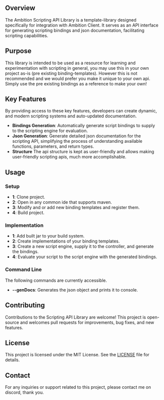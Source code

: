## Overview

The Ambition Scripting API Library is a template-library designed specifically for integration with Ambition Client.
It serves as an API interface for generating scripting bindings and json documentation, facilitating scripting capabilities.

## Purpose

This library is intended to be used as a resource for learning and experimentation with scripting in general, you may use this in your own project as-is (pre existing binding-templates).
However this is not recommended and we would prefer you make it unique to your own api. Simply use the pre existing bindings as a reference to make your own!

## Key Features

By providing access to these key features, developers can create dynamic, and modern scripting systems and auto-updated documentation.
- **Bindings Generation**: Automatically generate script bindings to supply to the scripting engine for evaluation.
- **Json Generation**: Generate detailed json documentation for the scripting API, simplifying the process of understanding available functions, parameters, and return types.
- **Structure** The api structure is kept as user-friendly and allows making user-friendly scripting apis, much more accomplishable.

## Usage

### Setup

- **1**: Clone project.
- **2**: Open in any common ide that supports maven.
- **3**: Modify and or add new binding templates and register them.
- **4**: Build project.

### Implementation

- **1**: Add built jar to your build system.
- **2**: Create implementations of your binding templates.
- **3**: Create a new script engine, supply it to the controller, and generate the bindings.
- **4**: Evaluate your script to the script engine with the generated bindings.

### Command Line

The following commands are currently accessible.
- **--genDocs**: Generates the json object and prints it to console.

## Contributing

Contributions to the Scripting API Library are welcome! This project is open-source and welcomes pull requests for improvements, bug fixes, and new features.

## License

This project is licensed under the MIT License. See the [LICENSE](LICENSE) file for details.

## Contact

For any inquiries or support related to this project, please contact me on discord, thank you.
